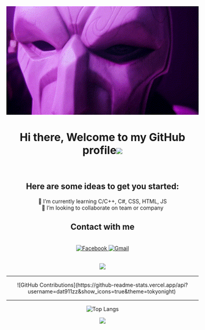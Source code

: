 
<!--**dat911zz/dat911zz** is a ✨ _special_ ✨ repository because its `README.md` (this file) appears on your GitHub profile.-->
<div id="header" align="center">
  <img src="https://github.com/dat911zz/Workspace/blob/main/MyProfile/assets/Img/Jhin.gif" width="800vh"/>
</div>

<div align="center" id="badges">
  <h1>Hi there, Welcome to my GitHub profile<img src="https://media.giphy.com/media/hvRJCLFzcasrR4ia7z/giphy.gif" width="30px"/></h1></br>
  <h2>Here are some ideas to get you started:</h2> 
</div>

<p align="center">
  <!-- - 🔭 I’m currently working on ... -->
🌱 I’m currently learning C/C++, C#, CSS, HTML, JS</br>
👯 I’m looking to collaborate on team or company
</p>


<div align="center" id="badges">
  <h2>Contact with me</h2><br>
  <a target="_blank" href="https://www.facebook.com/2002vnd">
    <img src="https://img.shields.io/badge/Facebook-blue?style=for-the-badge&logo=facebook&logoColor=white" alt="Facebook"/>
  </a>
  <a href="mailto:datcy2011@gmail.com">
    <img src="https://img.shields.io/badge/Gmail-yellow?style=for-the-badge&logo=gmail&logoColor=white" alt="Gmail"/>
  </a>
  
  </br><img src="https://opengameart.org/sites/default/files/Torch_Gif.gif" width="100px"/>
</div>


--- 
<div align="center">
![GitHub Contributions](https://github-readme-stats.vercel.app/api?username=dat911zz&show_icons=true&theme=tokyonight)&nbsp;
<div align="center">
  
--- 
  
![Top Langs](https://github-readme-stats.vercel.app/api/top-langs/?username=dat911zz&layout=compact&theme=tokyonight)
 
![](https://komarev.com/ghpvc/?username=dat911zz)
